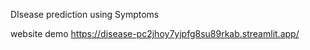 DIsease prediction using Symptoms


website demo https://disease-pc2jhoy7yjpfg8su89rkab.streamlit.app/

